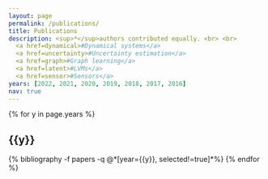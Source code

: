 ```yaml
---
layout: page
permalink: /publications/
title: Publications
description: <sup>*</sup>authors contributed equally. <br> <br> 
  <a href=dynamical>#Dynamical systems</a>
  <a href=uncertainty>#Uncertainty estimation</a>
  <a href=graph>#Graph learning</a>
  <a href=latent>#LVMs</a>
  <a href=sensor>#Sensors</a>
years: [2022, 2021, 2020, 2019, 2018, 2017, 2016]
nav: true
---
```


<div class="publications">

{% for y in page.years %}
  <h2 class="year">{{y}}</h2>
  {% bibliography -f papers -q @*[year={{y}}, selected!=true]*%}
{% endfor %}

</div>
